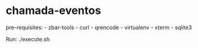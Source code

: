 # chamada-eventos
pre-requisites: 
    - zbar-tools 
    - curl 
    - qrencode 
    - virtualenv 
    - xterm
    - sqlite3


Run: ./execute.sh
